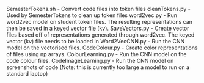 SemesterTokens.sh - Convert code files into token files
cleanTokens.py - Used by SemesterTokens to clean up token files
word2vec.py - Run word2vec model on student token files. The resulting representations can then be saved in a keyed vector file (kv).
SaveVectors.py - Create vector files based off of representations generated through word2vec. The keyed vector (kv) file needs to be loaded in
Word2VecCNN.py - Run the CNN model on the vectorised files.
CodeColour.py - Create color representations of files using np arrays.
ColourLearning.py - Run the CNN model on the code colour files.
CodeImageLearning.py - Run the CNN model on screenshots of code (Note: this is currently too large a model to run on a standard laptop)
